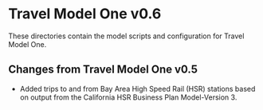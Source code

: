
# Travel Model One v0.6

These directories contain the model scripts and configuration for Travel Model One.

## Changes from Travel Model One v0.5

* Added trips to and from Bay Area High Speed Rail (HSR) stations based on output from the
  California HSR Business Plan Model-Version 3.